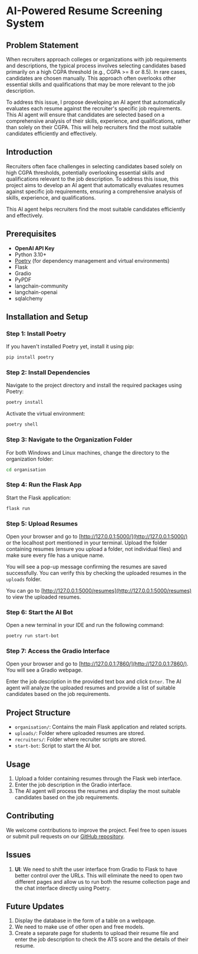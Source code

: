 # AI-Powered Resume Screening System

## Problem Statement

When recruiters approach colleges or organizations with job requirements and descriptions, the typical process involves selecting candidates based primarily on a high CGPA threshold (e.g., CGPA >= 8 or 8.5). In rare cases, candidates are chosen manually. This approach often overlooks other essential skills and qualifications that may be more relevant to the job description.

To address this issue, I propose developing an AI agent that automatically evaluates each resume against the recruiter's specific job requirements. This AI agent will ensure that candidates are selected based on a comprehensive analysis of their skills, experience, and qualifications, rather than solely on their CGPA. This will help recruiters find the most suitable candidates efficiently and effectively.

## Introduction

Recruiters often face challenges in selecting candidates based solely on high CGPA thresholds, potentially overlooking essential skills and qualifications relevant to the job description. To address this issue, this project aims to develop an AI agent that automatically evaluates resumes against specific job requirements, ensuring a comprehensive analysis of skills, experience, and qualifications.

This AI agent helps recruiters find the most suitable candidates efficiently and effectively.

## Prerequisites

- **OpenAI API Key**
- Python 3.10+
- [Poetry](https://python-poetry.org/) (for dependency management and virtual environments)
- Flask
- Gradio
- PyPDF
- langchain-community
- langchain-openai
- sqlalchemy

## Installation and Setup

### Step 1: Install Poetry

If you haven't installed Poetry yet, install it using pip:

```sh
pip install poetry
```

### Step 2: Install Dependencies

Navigate to the project directory and install the required packages using Poetry:

```sh
poetry install
```

Activate the virtual environment:

```sh
poetry shell
```

### Step 3: Navigate to the Organization Folder

For both Windows and Linux machines, change the directory to the organization folder:

```sh
cd organisation
```

### Step 4: Run the Flask App

Start the Flask application:

```sh
flask run
```

### Step 5: Upload Resumes

Open your browser and go to [http://127.0.0.1:5000/](http://127.0.0.1:5000/) or the localhost port mentioned in your terminal. Upload the folder containing resumes (ensure you upload a folder, not individual files) and make sure every file has a unique name.

You will see a pop-up message confirming the resumes are saved successfully. You can verify this by checking the uploaded resumes in the `uploads` folder.

You can go to [http://127.0.0.1:5000/resumes](http://127.0.0.1:5000/resumes) to view the uploaded resumes.

### Step 6: Start the AI Bot

Open a new terminal in your IDE and run the following command:

```sh
poetry run start-bot
```

### Step 7: Access the Gradio Interface

Open your browser and go to [http://127.0.0.1:7860/](http://127.0.0.1:7860/). You will see a Gradio webpage.

Enter the job description in the provided text box and click `Enter`. The AI agent will analyze the uploaded resumes and provide a list of suitable candidates based on the job requirements.

## Project Structure

- `organisation/`: Contains the main Flask application and related scripts.
- `uploads/`: Folder where uploaded resumes are stored.
- `recruiters/`: Folder where recruiter scripts are stored.
- `start-bot`: Script to start the AI bot.

## Usage

1. Upload a folder containing resumes through the Flask web interface.
2. Enter the job description in the Gradio interface.
3. The AI agent will process the resumes and display the most suitable candidates based on the job requirements.

## Contributing

We welcome contributions to improve the project. Feel free to open issues or submit pull requests on our [GitHub repository](https://github.com/TheM1N9/ResumeDB).

## Issues

1. **UI**: We need to shift the user interface from Gradio to Flask to have better control over the URLs. This will eliminate the need to open two different pages and allow us to run both the resume collection page and the chat interface directly using Poetry.

## Future Updates

1. Display the database in the form of a table on a webpage.
2. We need to make use of other open and free models.
3. Create a separate page for students to upload their resume file and enter the job description to check the ATS score and the details of their resume.
